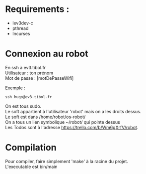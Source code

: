 # Requirements :
* lev3dev-c
* pthread
* lncurses
# Connexion au robot
En ssh à ev3.tibol.fr\
Utilisateur : ton prénom\
Mot de passe : [motDePasseWifi]

Exemple :
```
ssh hugo@ev3.tibol.fr
```
On est tous sudo.\
Le soft appartient à l'utilisateur 'robot' mais on a les droits dessus.\
Le soft est dans /home/robot/os-robot/\
On a tous un lien symbolique ~/robot/ qui pointe dessus\
Les Todos sont à l'adresse https://trello.com/b/Wm6gXrfV/robot.

# Compilation
Pour compiler, faire simplement 'make' à la racine du projet.\
L'executable est bin/main

